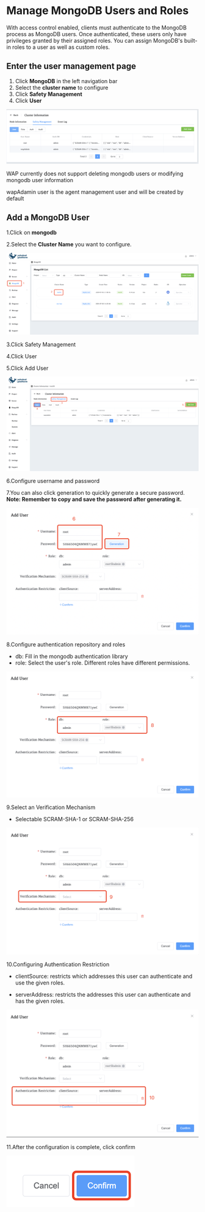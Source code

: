 # Manage MongoDB Users and Roles

With access control enabled, clients must authenticate to the MongoDB process as MongoDB users. Once authenticated, these users only have privileges granted by their assigned roles. You can assign MongoDB's built-in roles to a user as well as custom roles.



## Enter the user management page

1. Click **MongoDB** in the left navigation bar
2. Select the **cluster name** to configure
3. Click **Safety Management**
4. Click **User**

![ManageMongoDBUsersandRoles](../../images/08-Security/ManageMongoDBUsersandRoles.png)

WAP currently does not support deleting mongodb users or modifying mongodb user information

wapAdamin user is the agent management user and will be created by default



## Add a MongoDB User

1.Click on **mongodb**

2.Select the **Cluster Name** you want to configure.

![04-ManageMongoDBUsersandRoles1](../../images/08-Security/04-ManageMongoDBUsersandRoles1.png)

3.Click Safety Management

4.Click User

5.Click Add User

![04-ManageMongoDBUsersandRoles2](../../images/08-Security/04-ManageMongoDBUsersandRoles2.png)

6.Configure username and password

7.You can also click generation to quickly generate a secure password. **Note: Remember to copy and save the password after generating it.**

![04-ManageMongoDBUsersandRoles3](../../images/08-Security/04-ManageMongoDBUsersandRoles3.png)

8.Configure authentication repository and roles

* db: Fill in the mongodb authentication library
* role: Select the user's role. Different roles have different permissions.

![04-ManageMongoDBUsersandRoles4](../../images/08-Security/04-ManageMongoDBUsersandRoles4.png)

9.Select an Verification Mechanism

* Selectable SCRAM-SHA-1 or SCRAM-SHA-256

![04-ManageMongoDBUsersandRoles5](../../images/08-Security/04-ManageMongoDBUsersandRoles5.png)

10.Configuring Authentication Restriction

* clientSource: restricts which addresses this user can authenticate and use the given roles.

* serverAddress: restricts the addresses this user can authenticate and has the given roles.

![04-ManageMongoDBUsersandRoles6](../../images/08-Security/04-ManageMongoDBUsersandRoles6.png)

11.After the configuration is complete, click confirm

![04-ManageMongoDBUsersandRoles7](../../images/08-Security/04-ManageMongoDBUsersandRoles7.png)
